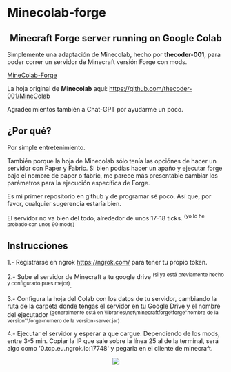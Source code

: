 # Minecolab-forge
<div align="center">
<h2>Minecraft Forge server running on Google Colab</h2>
</div>

Simplemente una adaptación de Minecolab, hecho por **thecoder-001**, para poder correr un servidor de Minecraft versión Forge con mods.

[MineColab-Forge](https://colab.research.google.com/drive/1Abns6t0xAlHy27mVU5LmB--C8QYZ-crz?usp=sharing)

La hoja original de **Minecolab** aquí:
https://github.com/thecoder-001/MineColab

Agradecimientos también a Chat-GPT por ayudarme un poco.


## ¿Por qué?

Por simple entretenimiento.

También porque la hoja de Minecolab sólo tenía las opciónes de hacer un servidor con Paper y Fabric. Si bien podías hacer un apaño y ejecutar forge bajo el nombre de paper o fabric, me parece más presentable cambiar los parámetros para la ejecución específica de Forge.

Es mi primer repositorio en github y de programar sé poco. Así que, por favor, cualquier sugerencia estaría bien.

El servidor no va bien del todo, alrededor de unos 17-18 ticks. <sup>(yo lo he probado con unos 90 mods)</sup>

## Instrucciones

1.- Registrarse en ngrok https://ngrok.com/ para tener tu propio token.

2.- Sube el servidor de Minecraft a tu google drive <sup>(si ya está previamente hecho y configurado pues mejor)</sup>.

3.- Configura la hoja del Colab con los datos de tu servidor, cambiando la ruta de la carpeta donde tengas el servidor en tu Google Drive y el nombre del ejecutador <sup>(generalmente está en \libraries\net\minecraftforge\forge\"nombre de la version"\forge-numero de la version-server.jar)</sup>

4.- Ejecutar el servidor y esperar a que cargue. Dependiendo de los mods, entre 3-5 min.
Copiar la IP que sale sobre la línea 25 al de la terminal, será algo como '0.tcp.eu.ngrok.io:17748' y pegarla en el cliente de minecraft.


<p align="center">   <img alingn="center" src="https://profile-counter.glitch.me/GoogCraft/count.svg" /></p>

